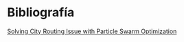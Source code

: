 # Bibliografía

[Solving City Routing Issue with Particle Swarm
Optimization](https://research.ijcaonline.org/volume47/number15/pxc3880348.pdf)
